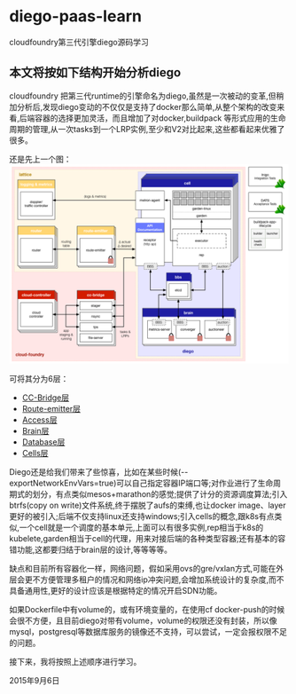 # diego-paas-learn
cloudfoundry第三代引擎diego源码学习</br>

本文将按如下结构开始分析diego
-----------------------------------
cloudfoundry 把第三代runtime的引擎命名为diego,虽然是一次被动的变革,但稍加分析后,发现diego变动的不仅仅是支持了docker那么简单,从整个架构的改变来看,后端容器的选择更加灵活，而且增加了对docker,buildpack 等形式应用的生命周期的管理,从一次tasks到一个LRP实例,至少和V2对比起来,这些都看起来优雅了很多。

还是先上一个图：</br>
![Peter don't care](https://github.com/wdxxs2z/PictureStore/blob/master/diego/diego-overview.png) <br />

可将其分为6层：
* [CC-Bridge层](https://github.com/wdxxs2z/diego-paas-learn/blob/master/cc_bridge.md)</br>
* [Route-emitter层](https://github.com/wdxxs2z/diego-paas-learn/blob/master/Route-emitter.md)</br>
* [Access层](https://github.com/wdxxs2z/diego-paas-learn/blob/master/Access.md)</br>
* [Brain层](https://github.com/wdxxs2z/diego-paas-learn/blob/master/Brain.md)</br>
* [Database层](https://github.com/wdxxs2z/diego-paas-learn/blob/master/database.md)</br>
* [Cells层](https://github.com/wdxxs2z/diego-paas-learn/blob/master/Cells.md)</br>

Diego还是给我们带来了些惊喜，比如在某些时候(--exportNetworkEnvVars=true)可以自己指定容器IP端口等;对作业进行了生命周期式的划分，有点类似mesos+marathon的感觉;提供了计分的资源调度算法;引入btrfs(copy on write)文件系统,终于摆脱了aufs的束缚,也让docker image、layer更好的被引入;后端不仅支持linux还支持windows;引入cells的概念,跟k8s有点类似,一个cell就是一个调度的基本单元,上面可以有很多实例,rep相当于k8s的kubelete,garden相当于cell的代理，用来对接后端的各种类型容器;还有基本的容错功能,这都要归结于brain层的设计,等等等等。</br>

缺点和目前所有容器化一样，网络问题，假如采用ovs的gre/vxlan方式,可能在外层会更不方便管理多租户的情况和网络ip冲突问题,会增加系统设计的复杂度,而不具备通用性,更好的设计应该是根据特定的情况开启SDN功能。</br>

如果Dockerfile中有volume的，或有环境变量的，在使用cf docker-push的时候会很不方便，且目前diego对带有volume，volume的权限还没有封装，所以像mysql，postgresql等数据库服务的镜像还不支持，可以尝试，一定会报权限不足的问题。</br>

接下来，我将按照上述顺序进行学习。
</br>

2015年9月6日
